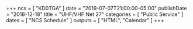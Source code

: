+++
ncs = [ "KD0TGA" ]
date = "2019-07-07T21:00:00-05:00"
publishDate = "2018-12-18"
title = "UHF/VHF Net 27"
categories = [ "Public Service" ]
dates = [ "NCS Schedule" ]
outputs = [ "HTML", "Calendar" ]
+++
